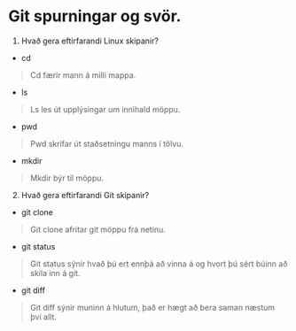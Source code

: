 # Git spurningar og svör.

1. Hvað gera eftirfarandi Linux skipanir?
- cd
> Cd færir mann á milli mappa.
- ls
> Ls les út upplýsingar um innihald möppu.
- pwd
> Pwd skrifar út staðsetningu manns í tölvu.
- mkdir
> Mkdir býr til möppu.

2. Hvað gera eftirfarandi Git skipanir?
- git clone
> Git clone afritar git möppu frá netinu.
- git status
> Git status sýnir hvað þú ert ennþá að vinna á og hvort þú sért búinn að skila inn á git.
- git diff
> Git diff sýnir muninn á hlutum, það er hægt að bera saman næstum því allt.


